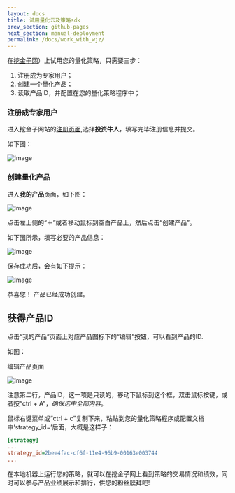 ```yaml
---
layout: docs
title: 试用量化云及策略sdk
prev_section: github-pages
next_section: manual-deployment
permalink: /docs/work_with_wjz/
---
```


在[挖金子网](http://www.wajinzi.me/)）上试用您的量化策略，只需要三步：

1. 注册成为专家用户；
2. 创建一个量化产品；
3. 读取产品ID，并配置在您的量化策略程序中；

### 注册成专家用户
进入挖金子网站的[注册页面](http://www.wajinzi.me/register_select/),选择**投资牛人**，填写完毕注册信息并提交。

如下图：

![Image]({{site.baseurl}}/images/docs/wjz/register_expert.png)

### 创建量化产品

进入**我的产品**页面，如下图：

![Image]({{site.baseurl}}/images/docs/wjz/create_prod1.png)

点击左上侧的“＋”或者移动鼠标到空白产品上，然后点击“创建产品”。

如下图所示，填写必要的产品信息：

![Image]({{site.baseurl}}/images/docs/wjz/create_prod2.png)

保存成功后，会有如下提示：

![Image]({{site.baseurl}}/images/docs/wjz/create_success.png)

恭喜您！ 产品已经成功创建。

## 获得产品ID

点击“我的产品”页面上对应产品图标下的“编辑”按钮，可以看到产品的ID.

如图：

编辑产品页面

![Image]({{site.baseurl}}/images/docs/wjz/edit_prod.png)

注意第二行，产品ID，这一项是只读的，移动下鼠标到这个框，双击鼠标按键，或者按“ctrl + A"，*确保选中全部内容*。
 
鼠标右键菜单或“ctrl + c”复制下来，粘贴到您的量化策略程序或配置文档中‘strategy_id=’后面，大概是这样子：

```ini
[strategy]
...
strategy_id=2bee4fac-cf6f-11e4-96b9-00163e003744
...
```

在本地机器上运行您的策略，就可以在挖金子网上看到策略的交易情况和绩效，同时可以参与产品业绩展示和排行，供您的粉丝膜拜吧!

